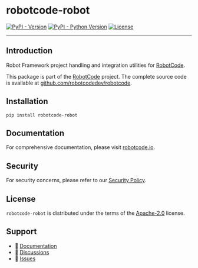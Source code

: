 # robotcode-robot

[![PyPI - Version](https://img.shields.io/pypi/v/robotcode-robot.svg)](https://pypi.org/project/robotcode-robot)
[![PyPI - Python Version](https://img.shields.io/pypi/pyversions/robotcode-robot.svg)](https://pypi.org/project/robotcode-robot)
[![License](https://img.shields.io/github/license/robotcodedev/robotcode?style=flat&logo=apache)](https://github.com/robotcodedev/robotcode/blob/master/LICENSE.txt)

-----

## Introduction

Robot Framework project handling and integration utilities for [RobotCode](https://robotcode.io).

This package is part of the [RobotCode](https://robotcode.io) project. The complete source code is available at [github.com/robotcodedev/robotcode](https://github.com/robotcodedev/robotcode).

## Installation

```console
pip install robotcode-robot
```

## Documentation

For comprehensive documentation, please visit [robotcode.io](https://robotcode.io).

## Security

For security concerns, please refer to our [Security Policy](https://github.com/robotcodedev/robotcode/security/policy).

## License

`robotcode-robot` is distributed under the terms of the [Apache-2.0](https://spdx.org/licenses/Apache-2.0.html) license.

## Support

- 📖 [Documentation](https://robotcode.io)
- 💬 [Discussions](https://github.com/robotcodedev/robotcode/discussions)
- 🐛 [Issues](https://github.com/robotcodedev/robotcode/issues)
